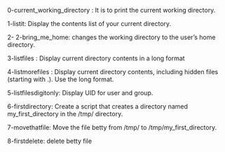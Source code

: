  0-current_working_directory : It is to print the current working directory.
 
 1-listit: Display the contents list of your current directory.

 2- 2-bring_me_home:   changes the working directory to the user’s home directory.

 3-listfiles : Display current directory contents in a long format

 4-listmorefiles : Display current directory contents, including hidden files (starting with .). Use the long format.

 5-listfilesdigitonly: Display UID for user and group.

 6-firstdirectory: Create a script that creates a directory named my_first_directory in the /tmp/ directory.

 7-movethatfile: Move the file betty from /tmp/ to /tmp/my_first_directory.

 8-firstdelete: delete betty file
   
